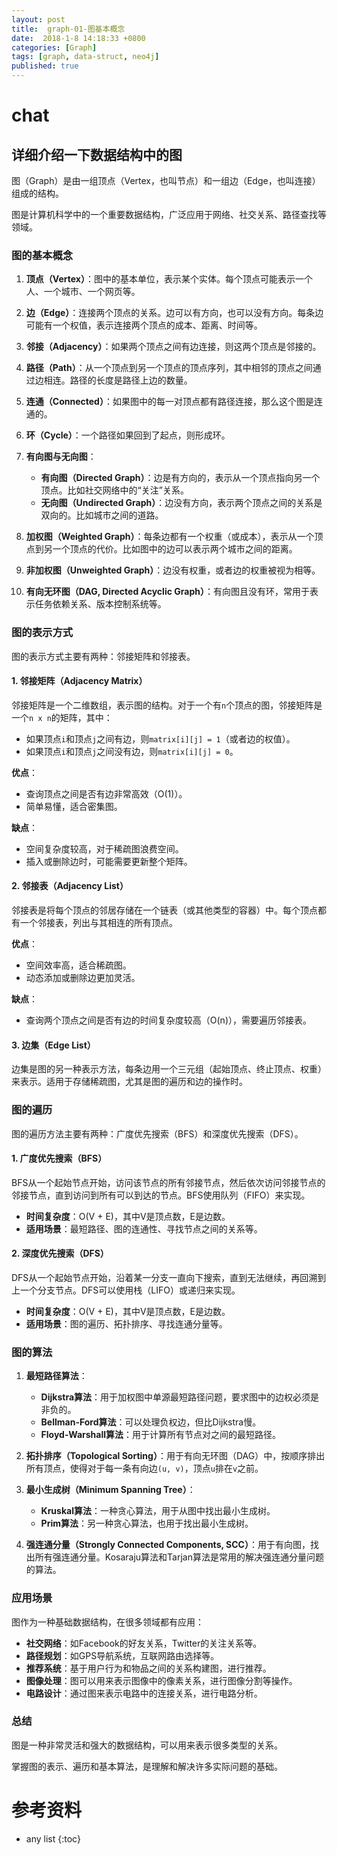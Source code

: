 ```yaml
---
layout: post
title:  graph-01-图基本概念
date:  2018-1-8 14:18:33 +0800
categories: [Graph]
tags: [graph, data-struct, neo4j]
published: true
---
```



# chat

## 详细介绍一下数据结构中的图

图（Graph）是由一组顶点（Vertex，也叫节点）和一组边（Edge，也叫连接）组成的结构。

图是计算机科学中的一个重要数据结构，广泛应用于网络、社交关系、路径查找等领域。

### 图的基本概念

1. **顶点（Vertex）**：图中的基本单位，表示某个实体。每个顶点可能表示一个人、一个城市、一个网页等。

2. **边（Edge）**：连接两个顶点的关系。边可以有方向，也可以没有方向。每条边可能有一个权值，表示连接两个顶点的成本、距离、时间等。

3. **邻接（Adjacency）**：如果两个顶点之间有边连接，则这两个顶点是邻接的。

4. **路径（Path）**：从一个顶点到另一个顶点的顶点序列，其中相邻的顶点之间通过边相连。路径的长度是路径上边的数量。

5. **连通（Connected）**：如果图中的每一对顶点都有路径连接，那么这个图是连通的。

6. **环（Cycle）**：一个路径如果回到了起点，则形成环。

7. **有向图与无向图**：
   - **有向图（Directed Graph）**：边是有方向的，表示从一个顶点指向另一个顶点。比如社交网络中的“关注”关系。
   - **无向图（Undirected Graph）**：边没有方向，表示两个顶点之间的关系是双向的。比如城市之间的道路。

8. **加权图（Weighted Graph）**：每条边都有一个权重（或成本），表示从一个顶点到另一个顶点的代价。比如图中的边可以表示两个城市之间的距离。

9. **非加权图（Unweighted Graph）**：边没有权重，或者边的权重被视为相等。

10. **有向无环图（DAG, Directed Acyclic Graph）**：有向图且没有环，常用于表示任务依赖关系、版本控制系统等。

### 图的表示方式

图的表示方式主要有两种：邻接矩阵和邻接表。

#### 1. 邻接矩阵（Adjacency Matrix）

邻接矩阵是一个二维数组，表示图的结构。对于一个有`n`个顶点的图，邻接矩阵是一个`n x n`的矩阵，其中：
- 如果顶点`i`和顶点`j`之间有边，则`matrix[i][j] = 1`（或者边的权值）。
- 如果顶点`i`和顶点`j`之间没有边，则`matrix[i][j] = 0`。

**优点**：
- 查询顶点之间是否有边非常高效（O(1)）。
- 简单易懂，适合密集图。

**缺点**：
- 空间复杂度较高，对于稀疏图浪费空间。
- 插入或删除边时，可能需要更新整个矩阵。

#### 2. 邻接表（Adjacency List）

邻接表是将每个顶点的邻居存储在一个链表（或其他类型的容器）中。每个顶点都有一个邻接表，列出与其相连的所有顶点。

**优点**：
- 空间效率高，适合稀疏图。
- 动态添加或删除边更加灵活。

**缺点**：
- 查询两个顶点之间是否有边的时间复杂度较高（O(n)），需要遍历邻接表。

#### 3. 边集（Edge List）

边集是图的另一种表示方法，每条边用一个三元组（起始顶点、终止顶点、权重）来表示。适用于存储稀疏图，尤其是图的遍历和边的操作时。

### 图的遍历

图的遍历方法主要有两种：广度优先搜索（BFS）和深度优先搜索（DFS）。

#### 1. 广度优先搜索（BFS）

BFS从一个起始节点开始，访问该节点的所有邻接节点，然后依次访问邻接节点的邻接节点，直到访问到所有可以到达的节点。BFS使用队列（FIFO）来实现。

- **时间复杂度**：O(V + E)，其中V是顶点数，E是边数。
- **适用场景**：最短路径、图的连通性、寻找节点之间的关系等。

#### 2. 深度优先搜索（DFS）

DFS从一个起始节点开始，沿着某一分支一直向下搜索，直到无法继续，再回溯到上一个分支节点。DFS可以使用栈（LIFO）或递归来实现。

- **时间复杂度**：O(V + E)，其中V是顶点数，E是边数。
- **适用场景**：图的遍历、拓扑排序、寻找连通分量等。

### 图的算法

1. **最短路径算法**：
   - **Dijkstra算法**：用于加权图中单源最短路径问题，要求图中的边权必须是非负的。
   - **Bellman-Ford算法**：可以处理负权边，但比Dijkstra慢。
   - **Floyd-Warshall算法**：用于计算所有节点对之间的最短路径。

2. **拓扑排序（Topological Sorting）**：用于有向无环图（DAG）中，按顺序排出所有顶点，使得对于每一条有向边`(u, v)`，顶点`u`排在`v`之前。

3. **最小生成树（Minimum Spanning Tree）**：
   - **Kruskal算法**：一种贪心算法，用于从图中找出最小生成树。
   - **Prim算法**：另一种贪心算法，也用于找出最小生成树。

4. **强连通分量（Strongly Connected Components, SCC）**：用于有向图，找出所有强连通分量。Kosaraju算法和Tarjan算法是常用的解决强连通分量问题的算法。

### 应用场景

图作为一种基础数据结构，在很多领域都有应用：

- **社交网络**：如Facebook的好友关系，Twitter的关注关系等。
- **路径规划**：如GPS导航系统，互联网路由选择等。
- **推荐系统**：基于用户行为和物品之间的关系构建图，进行推荐。
- **图像处理**：图可以用来表示图像中的像素关系，进行图像分割等操作。
- **电路设计**：通过图来表示电路中的连接关系，进行电路分析。

### 总结

图是一种非常灵活和强大的数据结构，可以用来表示很多类型的关系。

掌握图的表示、遍历和基本算法，是理解和解决许多实际问题的基础。

# 参考资料

* any list
{:toc}

